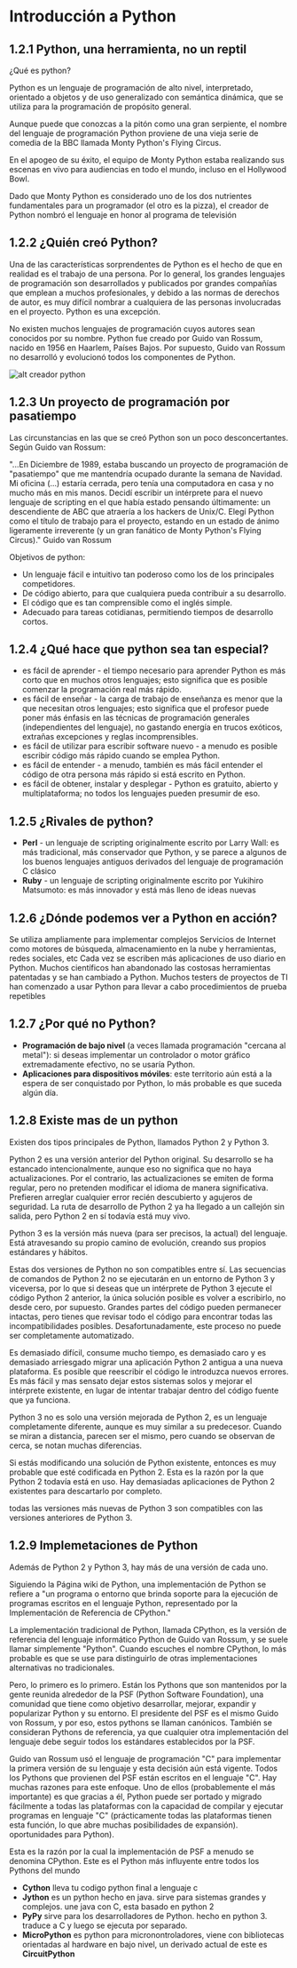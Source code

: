 # Introducción a Python

## 1.2.1 Python, una herramienta, no un reptil

¿Qué es python?

Python es un lenguaje de programación de alto nivel, interpretado, orientado a objetos y de uso generalizado con semántica dinámica, que se utiliza para la programación de propósito general.

Aunque puede que conozcas a la pitón como una gran serpiente, el nombre del lenguaje de programación Python proviene de una vieja serie de comedia de la BBC llamada Monty Python's Flying Circus.

En el apogeo de su éxito, el equipo de Monty Python estaba realizando sus escenas en vivo para audiencias en todo el mundo, incluso en el Hollywood Bowl.

Dado que Monty Python es considerado uno de los dos nutrientes fundamentales para un programador (el otro es la pizza), el creador de Python nombró el lenguaje en honor al programa de televisión

## 1.2.2 ¿Quién creó Python?

Una de las características sorprendentes de Python es el hecho de que en realidad es el trabajo de una persona. Por lo general, los grandes lenguajes de programación son desarrollados y publicados por grandes compañías que emplean a muchos profesionales, y debido a las normas de derechos de autor, es muy difícil nombrar a cualquiera de las personas involucradas en el proyecto. Python es una excepción.

No existen muchos lenguajes de programación cuyos autores sean conocidos por su nombre. Python fue creado por Guido van Rossum, nacido en 1956 en Haarlem, Países Bajos. Por supuesto, Guido van Rossum no desarrolló y evolucionó todos los componentes de Python.

![alt creador python](img/creador_python.png)


## 1.2.3 Un proyecto de programación por pasatiempo

Las circunstancias en las que se creó Python son un poco desconcertantes. Según Guido van Rossum:

"...En Diciembre de 1989, estaba buscando un proyecto de programación de "pasatiempo" que me mantendría ocupado durante la semana de Navidad. Mi oficina (...) estaría cerrada, pero tenía una computadora en casa y no mucho más en mis manos. Decidí escribir un intérprete para el nuevo lenguaje de scripting en el que había estado pensando últimamente: un descendiente de ABC que atraería a los hackers de Unix/C. Elegí Python como el título de trabajo para el proyecto, estando en un estado de ánimo ligeramente irreverente (y un gran fanático de Monty Python's Flying Circus)." Guido van Rossum

Objetivos de python:

- Un lenguaje fácil e intuitivo tan poderoso como los de los principales competidores.
- De código abierto, para que cualquiera pueda contribuir a su desarrollo.
- El código que es tan comprensible como el inglés simple.
- Adecuado para tareas cotidianas, permitiendo tiempos de desarrollo cortos.


## 1.2.4 ¿Qué hace que python sea tan especial?


- es fácil de aprender - el tiempo necesario para aprender Python es más corto que en muchos otros lenguajes; esto significa que es posible comenzar la programación real más rápido.
- es fácil de enseñar - la carga de trabajo de enseñanza es menor que la que necesitan otros lenguajes; esto significa que el profesor puede poner más énfasis en las técnicas de programación generales (independientes del lenguaje), no gastando energía en trucos exóticos, extrañas excepciones y reglas incomprensibles.
- es fácil de utilizar para escribir software nuevo - a menudo es posible escribir código más rápido cuando se emplea Python.
- es fácil de entender - a menudo, también es más fácil entender el código de otra persona más rápido si está escrito en Python.
- es fácil de obtener, instalar y desplegar - Python es gratuito, abierto y multiplataforma; no todos los lenguajes pueden presumir de eso.


## 1.2.5 ¿Rivales de python?


- **Perl** - un lenguaje de scripting originalmente escrito por Larry Wall: es más tradicional, más conservador que Python, y se parece a algunos de los buenos lenguajes antiguos derivados del lenguaje de programación C clásico
- **Ruby** - un lenguaje de scripting originalmente escrito por Yukihiro Matsumoto: es más innovador y está más lleno de ideas nuevas


## 1.2.6 ¿Dónde podemos ver a Python en acción?

Se utiliza ampliamente para implementar complejos Servicios de Internet como motores de búsqueda, almacenamiento en la nube y herramientas, redes sociales, etc
Cada vez se escriben más aplicaciones de uso diario en Python. Muchos científicos han abandonado las costosas herramientas patentadas y se han cambiado a Python. Muchos testers de proyectos de TI han comenzado a usar Python para llevar a cabo procedimientos de prueba repetibles


## 1.2.7 ¿Por qué no Python?


- **Programación de bajo nivel** (a veces llamada programación "cercana al metal"): si deseas implementar un controlador o motor gráfico extremadamente efectivo, no se usaría Python.
- **Aplicaciones para dispositivos móviles**: este territorio aún está a la espera de ser conquistado por Python, lo más probable es que suceda algún día.


## 1.2.8 Existe mas de un python

Existen dos tipos principales de Python, llamados Python 2 y Python 3.

Python 2 es una versión anterior del Python original. Su desarrollo se ha estancado intencionalmente, aunque eso no significa que no haya actualizaciones. Por el contrario, las actualizaciones se emiten de forma regular, pero no pretenden modificar el idioma de manera significativa. Prefieren arreglar cualquier error recién descubierto y agujeros de seguridad. La ruta de desarrollo de Python 2 ya ha llegado a un callejón sin salida, pero Python 2 en sí todavía está muy vivo.

Python 3 es la versión más nueva (para ser precisos, la actual) del lenguaje. Está atravesando su propio camino de evolución, creando sus propios estándares y hábitos.

Estas dos versiones de Python no son compatibles entre sí. Las secuencias de comandos de Python 2 no se ejecutarán en un entorno de Python 3 y viceversa, por lo que si deseas que un intérprete de Python 3 ejecute el código Python 2 anterior, la única solución posible es volver a escribirlo, no desde cero, por supuesto. Grandes partes del código pueden permanecer intactas, pero tienes que revisar todo el código para encontrar todas las incompatibilidades posibles. Desafortunadamente, este proceso no puede ser completamente automatizado.

Es demasiado difícil, consume mucho tiempo, es demasiado caro y es demasiado arriesgado migrar una aplicación Python 2 antigua a una nueva plataforma. Es posible que reescribir el código le introduzca nuevos errores. Es más fácil y mas sensato dejar estos sistemas solos y mejorar el intérprete existente, en lugar de intentar trabajar dentro del código fuente que ya funciona.

Python 3 no es solo una versión mejorada de Python 2, es un lenguaje completamente diferente, aunque es muy similar a su predecesor. Cuando se miran a distancia, parecen ser el mismo, pero cuando se observan de cerca, se notan muchas diferencias.

Si estás modificando una solución de Python existente, entonces es muy probable que esté codificada en Python 2. Esta es la razón por la que Python 2 todavía está en uso. Hay demasiadas aplicaciones de Python 2 existentes para descartarlo por completo.

todas las versiones más nuevas de Python 3 son compatibles con las versiones anteriores de Python 3.


## 1.2.9 Implemetaciones de Python

Además de Python 2 y Python 3, hay más de una versión de cada uno.

Siguiendo la Página wiki de Python, una implementación de Python se refiere a "un programa o entorno que brinda soporte para la ejecución de programas escritos en el lenguaje Python, representado por la Implementación de Referencia de CPython."

La implementación tradicional de Python, llamada CPython, es la versión de referencia del lenguaje informático Python de Guido van Rossum, y se suele llamar simplemente "Python". Cuando escuches el nombre CPython, lo más probable es que se use para distinguirlo de otras implementaciones alternativas no tradicionales.

Pero, lo primero es lo primero. Están los Pythons que son mantenidos por la gente reunida alrededor de la PSF (Python Software Foundation), una comunidad que tiene como objetivo desarrollar, mejorar, expandir y popularizar Python y su entorno. El presidente del PSF es el mismo Guido von Rossum, y por eso, estos pythons se llaman canónicos. También se consideran Pythons de referencia, ya que cualquier otra implementación del lenguaje debe seguir todos los estándares establecidos por la PSF.

Guido van Rossum usó el lenguaje de programación "C" para implementar la primera versión de su lenguaje y esta decisión aún está vigente. Todos los Pythons que provienen del PSF están escritos en el lenguaje "C". Hay muchas razones para este enfoque. Uno de ellos (probablemente el más importante) es que gracias a él, Python puede ser portado y migrado fácilmente a todas las plataformas con la capacidad de compilar y ejecutar programas en lenguaje "C" (prácticamente todas las plataformas tienen esta función, lo que abre muchas posibilidades de expansión). oportunidades para Python).

Esta es la razón por la cual la implementación de PSF a menudo se denomina CPython. Este es el Python más influyente entre todos los Pythons del mundo

- **Cython** lleva tu codigo python final a lenguaje c
- **Jython** es un python hecho en java. sirve para sistemas grandes y complejos. une java con C, esta basado en python 2
- **PyPy**  sirve para los desarrolladores de Python. hecho en python 3. traduce a C y luego se ejecuta por separado.
- **MicroPython** es python para micronontroladores, viene con bibliotecas orientadas al hardware en bajo nivel, un derivado actual de este es **CircuitPython**
